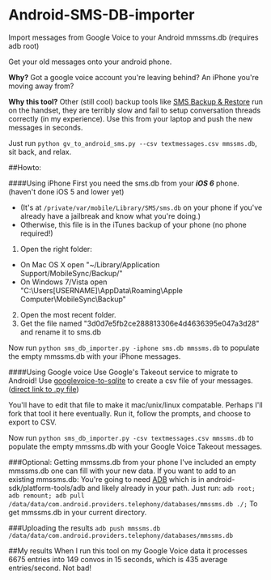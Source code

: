 Android-SMS-DB-importer
=======================

Import messages from Google Voice to your Android mmssms.db (requires adb root)

Get your old messages onto your android phone.

**Why?** Got a google voice account you're leaving behind? An iPhone you're moving away from? 

**Why this tool?** Other (still cool) backup tools like [SMS Backup & Restore](http://android.riteshsahu.com/apps/sms-backup-restore)
run on the handset, they are terribly slow and fail to setup conversation threads correctly (in my experience). Use this from your laptop and push the new messages in seconds. 

Just run `python gv_to_android_sms.py --csv textmessages.csv mmssms.db`, sit back, and relax.

##Howto:

####Using iPhone
First you need the sms.db from your ***iOS 6*** phone. (haven't done iOS 5 and lower yet)
- (It's at `/private/var/mobile/Library/SMS/sms.db` on your phone if you've already have a jailbreak and know what you're doing.)
- Otherwise, this file is in the iTunes backup of your phone (no phone required!)
1. Open the right folder:
 - On Mac OS X open "~/Library/Application Support/MobileSync/Backup/"
 - On Windows 7/Vista open "C:\Users\[USERNAME]\AppData\Roaming\Apple Computer\MobileSync\Backup\"
2. Open the most recent folder.
3. Get the file named "3d0d7e5fb2ce288813306e4d4636395e047a3d28" and rename it to sms.db

Now run `python sms_db_importer.py -iphone sms.db mmssms.db` to populate the empty mmssms.db with your iPhone messages.

####Using Google voice
Use Google's Takeout service to migrate to Android! Use [googlevoice-to-sqlite](http://code.google.com/p/googlevoice-to-sqlite/) to create a csv file of your messages. ([direct link to .py file](http://googlevoice-to-sqlite.googlecode.com/svn/trunk/googlevoice_to_sqlite/googlevoice_to_sqlite.py)) 

You'll have to edit that file to make it mac/unix/linux compatable. Perhaps I'll fork that tool it here eventually. Run it, follow the prompts, and choose to export to CSV.

Now run `python sms_db_importer.py -csv textmessages.csv mmssms.db` to populate the empty mmssms.db with your Google Voice Takeout messages.


###Optional: Getting mmssms.db from your phone
I've included an empty mmssms.db one can fill with your new data. If you want to add to an existing mmssms.db:
You're going to need [ADB](http://developer.android.com/tools/help/adb.html) which is in android-sdk/platform-tools/adb and likely already in your path. Just run:
`adb root; adb remount; adb pull /data/data/com.android.providers.telephony/databases/mmssms.db ./;`
To get mmssms.db in your current directory.


###Uploading the results
`adb push mmssms.db /data/data/com.android.providers.telephony/databases/mmssms.db`

##My results
When I run this tool on my Google Voice data it processes 6675 entries into 149 convos in 15 seconds, which is 435 average entries/second. Not bad!



